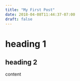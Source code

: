 ```yaml
---
title: "My First Post"
date: 2018-04-08T11:44:37-07:00
draft: false
---
```

# heading 1
## heading 2

content
